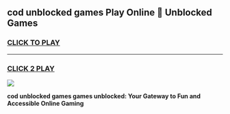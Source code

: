 
## cod unblocked games Play Online 👋 Unblocked Games
<h3>
<a href="https://premium.freeplayer.one?title=cod_unblocked_games&ref=19F">CLICK TO PLAY</a></h3>
<hr>

<h3>
<a href="https://premium.freeplayer.one?title=cod_unblocked_games&ref=19F">CLICK 2 PLAY</a>
  
</h3>

<a href="https://premium.freeplayer.one?title=cod_unblocked_games&ref=19F"><img src="https://clearcache.store/games.png"></a>


**cod unblocked games games unblocked: Your Gateway to Fun and Accessible Online Gaming**
